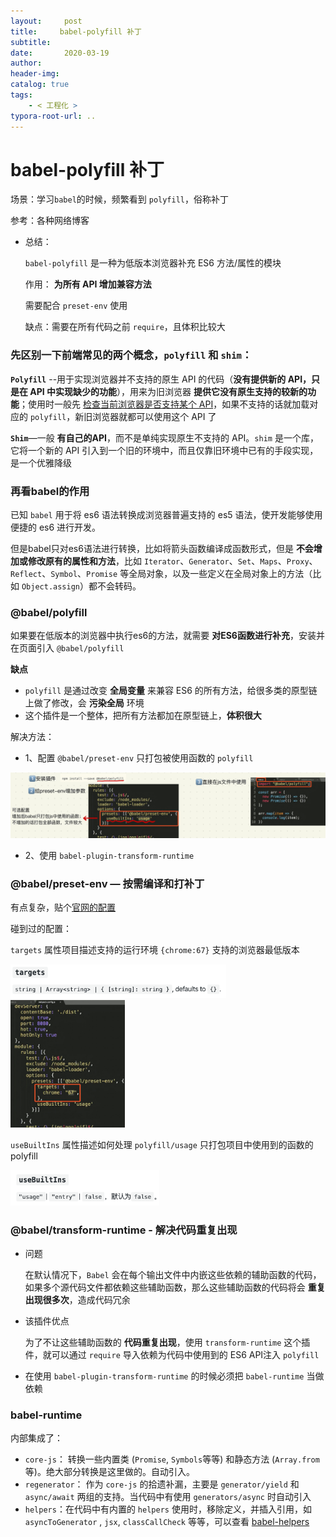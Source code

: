 ```yaml
---
layout:     post
title:     babel-polyfill 补丁
subtitle:  
date:       2020-03-19
author:     
header-img: 
catalog: true
tags:
    - < 工程化 >
typora-root-url: ..
---
```



# babel-polyfill 补丁

场景：学习`babel`的时候，频繁看到 `polyfill`，俗称补丁

参考：各种网络博客

- 总结：

    `babel-polyfill` 是一种为低版本浏览器补充 ES6 方法/属性的模块

    作用： **为所有 API 增加兼容方法**

    需要配合 `preset-env` 使用

    缺点：需要在所有代码之前 `require`，且体积比较大



### 先区别一下前端常见的两个概念，`polyfill` 和 `shim`：

**`Polyfill`** --用于实现浏览器并不支持的原生 API 的代码（**没有提供新的 API，只是在 API 中实现缺少的功能**），用来为旧浏览器 **提供它没有原生支持的较新的功能**；使用时一般先 <u>检查当前浏览器是否支持某个 API</u>，如果不支持的话就加载对应的 `polyfill`，新旧浏览器就都可以使用这个 API 了

**`Shim`**—一般 **有自己的API**，而不是单纯实现原生不支持的 API。`shim` 是一个库，它将一个新的 API 引入到一个旧的环境中，而且仅靠旧环境中已有的手段实现，是一个优雅降级



### 再看babel的作用

已知 `babel` 用于将 es6 语法转换成浏览器普遍支持的 es5 语法，使开发能够使用便捷的 es6 进行开发。

但是babel只对es6语法进行转换，比如将箭头函数编译成函数形式，但是 **不会增加或修改原有的属性和方法**，比如 `Iterator`、`Generator`、`Set`、`Maps`、`Proxy`、`Reflect`、`Symbol`、`Promise` 等全局对象，以及一些定义在全局对象上的方法（比如 `Object.assign`）都不会转码。



### @babel/polyfill

如果要在低版本的浏览器中执行es6的方法，就需要 **对ES6函数进行补充**，安装并在页面引入 `@babel/polyfill`

**缺点**

- `polyfill` 是通过改变 **全局变量** 来兼容 ES6 的所有方法，给很多类的原型链上做了修改，会 **污染全局** 环境
- 这个插件是一个整体，把所有方法都加在原型链上，**体积很大**

解决方法：

- 1、配置 `@babel/preset-env` 只打包被使用函数的 `polyfill`

![image-20200319142328933](/../img/assets_2019/image-20200319142328933.png)

- 2、使用 `babel-plugin-transform-runtime`

    

### @babel/preset-env — 按需编译和打补丁

有点复杂，贴个[官网的配置](https://babeljs.io/docs/en/babel-preset-env) 

碰到过的配置：

`targets` 属性项目描述支持的运行环境 `{chrome:67}` 支持的浏览器最低版本

<img src="/../img/assets_2019/image-20200319150342134.png" alt="image-20200319150342134" style="zoom:67%;" />

<img src="/../img/assets_2019/ preset-env-targets.png" alt="image-20200319150234975" style="zoom:20%;" />

`useBuiltIns` 属性描述如何处理 `polyfill/usage` 只打包项目中使用到的函数的polyfill

<img src="/../img/assets_2019/image-20200319150801286.png" alt="image-20200319150801286" style="zoom:67%;" />



### @babel/transform-runtime - 解决代码重复出现

- 问题

    在默认情况下，`Babel` 会在每个输出文件中内嵌这些依赖的辅助函数的代码，如果多个源代码文件都依赖这些辅助函数，那么这些辅助函数的代码将会 **重复出现很多次**，造成代码冗余

- 该插件优点

    为了不让这些辅助函数的 **代码重复出现**，使用 `transform-runtime` 这个插件，就可以通过 `require` 导入依赖为代码中使用到的 ES6 API注入 `polyfill`

- 在使用 `babel-plugin-transform-runtime` 的时候必须把 `babel-runtime` 当做依赖



### babel-runtime

内部集成了：

- `core-js`： 转换一些内置类 (`Promise`, `Symbols`等等) 和静态方法 (`Array.from` 等)。绝大部分转换是这里做的。自动引入。
- `regenerator`： 作为 `core-js` 的拾遗补漏，主要是 `generator/yield` 和 `async/await` 两组的支持。当代码中有使用 `generators/async` 时自动引入
- `helpers`：在代码中有内置的 `helpers` 使用时，移除定义，并插入引用，如 `asyncToGenerator` ,  `jsx`, `classCallCheck` 等等，可以查看 [babel-helpers](https://link.juejin.cn/?target=https%3A%2F%2Fgithub.com%2Fbabel%2Fbabel%2Fblob%2F6.x%2Fpackages%2Fbabel-helpers%2Fsrc%2Fhelpers.js)

